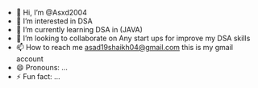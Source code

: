 - 👋 Hi, I’m @Asxd2004
- 👀 I’m interested in DSA
- 🌱 I’m currently learning DSA in (JAVA)
- 💞️ I’m looking to collaborate on Any start ups for improve my DSA skills
- 📫 How to reach me asad19shaikh04@gmail.com this is my gmail account
- 😄 Pronouns: ...
- ⚡ Fun fact: ...

<!---
Asxd2004/Asxd2004 is a ✨ special ✨ repository because its `README.md` (this file) appears on your GitHub profile.
You can click the Preview link to take a look at your changes.
--->
